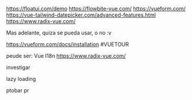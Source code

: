 https://floatui.com/demo
https://flowbite-vue.com/
https://vueform.com/
https://vue-tailwind-datepicker.com/advanced-features.html
https://www.radix-vue.com/


Mas adelante, quiza se pueda usar, o no :v

https://vueform.com/docs/installation
#VUETOUR


peude ser:
Vue I18n
https://www.radix-vue.com/


investigar

lazy loading


ptobar pr
